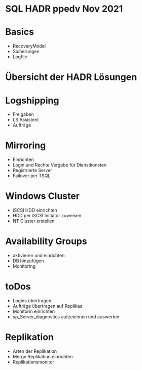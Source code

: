 # SQL HADR ppedv Nov 2021
 

 # Basics
 * RecoveryModel
 * Sicherungen
 * Logfile

 # Übersicht der HADR Lösungen
 

 # Logshipping
 * Freigaben
 * LS Assistent
 * Aufträge

 # Mirroring
 * Einrichten
 * Login und Rechte Vergabe für Dienstkonsten
 * Registrierte Server
 * Failover per TSQL

 # Windows Cluster
 * iSCSI HDD einrichten
 * HDD per iSCSI Initiator zuweisen
 * NT Cluster erstellen

# Availability Groups
* aktivieren und einrichten
* DB hinzufügen
* Monitoring

# toDos
* Logins übertragen
* Aufträge übertragen auf Replikas
* Monitorin einrichten 
* sp_Server_diagnostics aufzeichnen und auswerten

# Replikation
* Arten der Replikation
* Merge Replikation einrichten
* Replikationsmonitor
